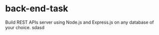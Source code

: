 # back-end-task
Build REST APIs server using Node.js and Express.js on any database of your choice.
sdasd
